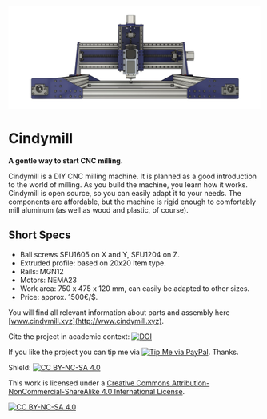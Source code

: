 ![Cindymill](cindymill_front_1.jpg)

# Cindymill
**A gentle way to start CNC milling.**

Cindymill is a DIY CNC milling machine. It is planned as a good introduction to the world of milling. As you build the machine, you learn how it works. Cindymill is open source, so you can easily adapt it to your needs. The components are affordable, but the machine is rigid enough to comfortably mill aluminum (as well as wood and plastic, of course). 

## Short Specs
- Ball screws SFU1605 on X and Y,  SFU1204 on Z.
- Extruded profile: based on 20x20 Item type.
- Rails: MGN12
- Motors: NEMA23
- Work area: 750 x 475 x 120 mm, can easily be adapted to other sizes.
- Price: approx. 1500€/$.

You will find all relevant information about parts and assembly here [www.cindymill.xyz](http://www.cindymill.xyz).

Cite the project in academic context: <a href="https://zenodo.org/badge/latestdoi/382000048"><img src="https://zenodo.org/badge/382000048.svg" alt="DOI"></a>

If you like the project you can tip me via [![Tip Me via PayPal](https://img.shields.io/badge/PayPal-tip%20me-green.svg?logo=paypal)](https://www.paypal.me/NikoPlath). Thanks. 

Shield: [![CC BY-NC-SA 4.0][cc-by-nc-sa-shield]][cc-by-nc-sa]

This work is licensed under a
[Creative Commons Attribution-NonCommercial-ShareAlike 4.0 International License][cc-by-nc-sa].

[![CC BY-NC-SA 4.0][cc-by-nc-sa-image]][cc-by-nc-sa]

[cc-by-nc-sa]: http://creativecommons.org/licenses/by-nc-sa/4.0/
[cc-by-nc-sa-image]: https://licensebuttons.net/l/by-nc-sa/4.0/88x31.png
[cc-by-nc-sa-shield]: https://img.shields.io/badge/License-CC%20BY--NC--SA%204.0-lightgrey.svg

